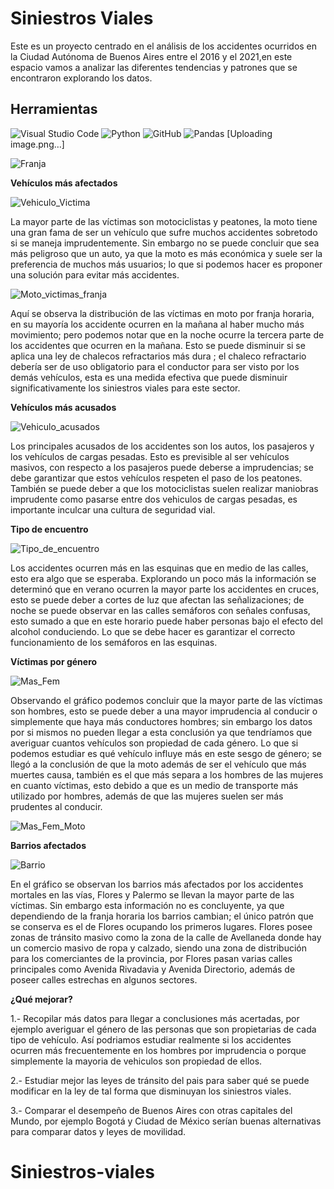 # **Siniestros Viales**

Este es un proyecto centrado en el análisis de los accidentes ocurridos en la Ciudad Autónoma de Buenos Aires entre el 2016 y el 2021,en este espacio vamos a analizar las diferentes tendencias y patrones que se encontraron explorando los datos.


Herramientas
-----------------------------------------------------------------------------------------------------------------------------------------------------------------------------
![Visual Studio Code](https://img.shields.io/badge/Visual%20Studio%20Code-0078d7.svg?style=for-the-badge&logo=visual-studio-code&logoColor=white)
![Python](https://img.shields.io/badge/python-3670A0?style=for-the-badge&logo=python&logoColor=ffdd54)
![GitHub](https://img.shields.io/badge/github-%23121011.svg?style=for-the-badge&logo=github&logoColor=white)
![Pandas](https://img.shields.io/badge/pandas-%23150458.svg?style=for-the-badge&logo=pandas&logoColor=white)
[Uploading image.png…]



![Franja](Imagenes/Franja.png)



**Vehículos más afectados**



![Vehiculo_Victima](Imagenes/Vehiculo_Victima.png)



La mayor parte de las víctimas son motociclistas y peatones, la moto tiene una gran fama de ser un vehículo que sufre muchos accidentes sobretodo si se maneja imprudentemente. Sin embargo no se puede concluir que sea más peligroso que un auto, ya que la moto es más económica y suele ser la preferencia de muchos más usuarios; lo que si podemos hacer es proponer una solución para evitar más accidentes.

![Moto_victimas_franja](Imagenes/Moto_victimas_franja.png)



Aquí se observa la distribución de las víctimas en moto por franja horaria, en su mayoría los accidente ocurren en la mañana al haber mucho más movimiento; pero podemos notar que en la noche ocurre la tercera parte de los accidentes que ocurren en la mañana. Esto se puede disminuir si se aplica una ley de chalecos refractarios más dura ; el chaleco refractario debería ser de uso obligatorio para el conductor para ser visto por los demás vehículos, esta es una medida efectiva que puede disminuir significativamente los siniestros viales para este sector.

**Vehículos más acusados**



![Vehiculo_acusados](Imagenes/Vehiculo_acusados.png)


Los principales acusados de los accidentes son los autos, los pasajeros y los vehículos de cargas pesadas. Esto es previsible al ser vehículos masivos, con respecto a los pasajeros puede deberse a imprudencias; se debe garantizar que estos vehículos respeten el paso de los peatones. También se puede deber a que los motociclistas suelen realizar maniobras imprudente como pasarse entre dos vehiculos de cargas pesadas, es importante inculcar una cultura de seguridad vial.



**Tipo de encuentro**

![Tipo_de_encuentro](magenes/Tipo_de_encuentro.png)


Los accidentes ocurren más en las esquinas que en medio de las calles, esto era algo que se esperaba. Explorando un poco más la información se determinó que en verano ocurren la mayor parte los accidentes en cruces, esto se puede deber a cortes de luz que afectan las señalizaciones; de noche se puede observar en las calles semáforos con señales confusas, esto sumado a que en este horario puede haber personas bajo el efecto del alcohol conduciendo. Lo que se debe hacer es garantizar el correcto funcionamiento de los semáforos en las esquinas.


**Víctimas por género**

![Mas_Fem](Imagenes/Mas_Fem.png)


Observando el gráfico podemos concluir que la mayor parte de las víctimas son hombres, esto se puede deber a una mayor imprudencia al conducir o simplemente que haya más conductores hombres; sin embargo los datos por si mismos no pueden llegar a esta conclusión ya que tendríamos que averiguar cuantos vehículos son propiedad de cada género. Lo que si podemos estudiar es qué vehículo influye más en este sesgo de género; se llegó a la conclusión de que la moto además de ser el vehículo que más muertes causa, también es el que más separa a los hombres de las mujeres en cuanto víctimas, esto debido a que es un medio de transporte más utilizado por hombres, además de que las mujeres suelen ser más prudentes al conducir.

![Mas_Fem_Moto](Imagenes/Mas_Fem_Moto.png)


**Barrios afectados**


![Barrio](Imagenes/Barrio.png)


En el gráfico se observan los barrios más afectados por los accidentes mortales en las vías, Flores y Palermo se llevan la mayor parte de las víctimas. Sin embargo esta información no es concluyente, ya que dependiendo de la franja horaria los barrios cambian; el único patrón que se conserva es el de Flores ocupando los primeros lugares. Flores posee zonas de tránsito masivo como la zona de la calle de Avellaneda donde hay un comercio masivo de ropa y calzado, siendo una zona de distribución para los comerciantes de la provincia, por Flores pasan varias calles principales como Avenida Rivadavia y Avenida Directorio, además de poseer calles estrechas en algunos sectores.


**¿Qué mejorar?**

1.- Recopilar más datos para llegar a conclusiones más acertadas, por ejemplo averiguar el género de las personas que son propietarias de cada tipo de vehículo. Así podriamos estudiar realmente si los accidentes ocurren más frecuentemente en los hombres por imprudencia o porque simplemente la mayoria de vehiculos son propiedad de ellos.

2.- Estudiar mejor las leyes de tránsito del pais para saber qué se puede modificar en la ley de tal forma que disminuyan los siniestros viales.

3.- Comparar el desempeño de Buenos Aires con otras capitales del Mundo, por ejemplo Bogotá y Ciudad de México serían buenas alternativas para comparar datos y leyes de movilidad.
# Siniestros-viales
